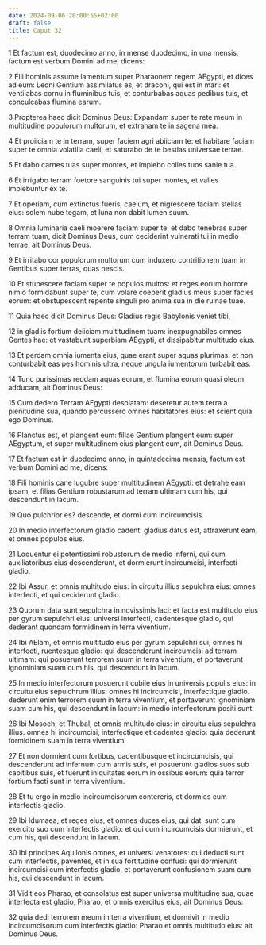 ```yaml
---
date: 2024-09-06 20:00:55+02:00
draft: false
title: Caput 32
---
```





1 Et factum est, duodecimo anno, in mense duodecimo, in una mensis, factum est verbum Domini ad me, dicens:

2 Fili hominis assume lamentum super Pharaonem regem AEgypti, et dices ad eum: Leoni Gentium assimilatus es, et draconi, qui est in mari: et ventilabas cornu in fluminibus tuis, et conturbabas aquas pedibus tuis, et conculcabas flumina earum.

3 Propterea haec dicit Dominus Deus: Expandam super te rete meum in multitudine populorum multorum, et extraham te in sagena mea.

4 Et proiiciam te in terram, super faciem agri abiiciam te: et habitare faciam super te omnia volatilia caeli, et saturabo de te bestias universae terrae.

5 Et dabo carnes tuas super montes, et implebo colles tuos sanie tua.

6 Et irrigabo terram foetore sanguinis tui super montes, et valles implebuntur ex te.

7 Et operiam, cum extinctus fueris, caelum, et nigrescere faciam stellas eius: solem nube tegam, et luna non dabit lumen suum.

8 Omnia luminaria caeli moerere faciam super te: et dabo tenebras super terram tuam, dicit Dominus Deus, cum ceciderint vulnerati tui in medio terrae, ait Dominus Deus.

9 Et irritabo cor populorum multorum cum induxero contritionem tuam in Gentibus super terras, quas nescis.

10 Et stupescere faciam super te populos multos: et reges eorum horrore nimio formidabunt super te, cum volare coeperit gladius meus super facies eorum: et obstupescent repente singuli pro anima sua in die ruinae tuae.

11 Quia haec dicit Dominus Deus: Gladius regis Babylonis veniet tibi,

12 in gladiis fortium deiiciam multitudinem tuam: inexpugnabiles omnes Gentes hae: et vastabunt superbiam AEgypti, et dissipabitur multitudo eius.

13 Et perdam omnia iumenta eius, quae erant super aquas plurimas: et non conturbabit eas pes hominis ultra, neque ungula iumentorum turbabit eas.

14 Tunc purissimas reddam aquas eorum, et flumina eorum quasi oleum adducam, ait Dominus Deus:

15 Cum dedero Terram AEgypti desolatam: deseretur autem terra a plenitudine sua, quando percussero omnes habitatores eius: et scient quia ego Dominus.

16 Planctus est, et plangent eum: filiae Gentium plangent eum: super AEgyptum, et super multitudinem eius plangent eum, ait Dominus Deus.

17 Et factum est in duodecimo anno, in quintadecima mensis, factum est verbum Domini ad me, dicens:

18 Fili hominis cane lugubre super multitudinem AEgypti: et detrahe eam ipsam, et filias Gentium robustarum ad terram ultimam cum his, qui descendunt in lacum.

19 Quo pulchrior es? descende, et dormi cum incircumcisis.

20 In medio interfectorum gladio cadent: gladius datus est, attraxerunt eam, et omnes populos eius.

21 Loquentur ei potentissimi robustorum de medio inferni, qui cum auxiliatoribus eius descenderunt, et dormierunt incircumcisi, interfecti gladio.

22 Ibi Assur, et omnis multitudo eius: in circuitu illius sepulchra eius: omnes interfecti, et qui ceciderunt gladio.

23 Quorum data sunt sepulchra in novissimis laci: et facta est multitudo eius per gyrum sepulchri eius: universi interfecti, cadentesque gladio, qui dederant quondam formidinem in terra viventium.

24 Ibi AElam, et omnis multitudo eius per gyrum sepulchri sui, omnes hi interfecti, ruentesque gladio: qui descenderunt incircumcisi ad terram ultimam: qui posuerunt terrorem suum in terra viventium, et portaverunt ignominiam suam cum his, qui descendunt in lacum.

25 In medio interfectorum posuerunt cubile eius in universis populis eius: in circuitu eius sepulchrum illius: omnes hi incircumcisi, interfectique gladio. dederunt enim terrorem suum in terra viventium, et portaverunt ignominiam suam cum his, qui descendunt in lacum: in medio interfectorum positi sunt.

26 Ibi Mosoch, et Thubal, et omnis multitudo eius: in circuitu eius sepulchra illius. omnes hi incircumcisi, interfectique et cadentes gladio: quia dederunt formidinem suam in terra viventium.

27 Et non dormient cum fortibus, cadentibusque et incircumcisis, qui descenderunt ad infernum cum armis suis, et posuerunt gladios suos sub capitibus suis, et fuerunt iniquitates eorum in ossibus eorum: quia terror fortium facti sunt in terra viventium.

28 Et tu ergo in medio incircumcisorum contereris, et dormies cum interfectis gladio.

29 Ibi Idumaea, et reges eius, et omnes duces eius, qui dati sunt cum exercitu suo cum interfectis gladio: et qui cum incircumcisis dormierunt, et cum his, qui descendunt in lacum.

30 Ibi principes Aquilonis omnes, et universi venatores: qui deducti sunt cum interfectis, paventes, et in sua fortitudine confusi: qui dormierunt incircumcisi cum interfectis gladio, et portaverunt confusionem suam cum his, qui descendunt in lacum.

31 Vidit eos Pharao, et consolatus est super universa multitudine sua, quae interfecta est gladio, Pharao, et omnis exercitus eius, ait Dominus Deus:

32 quia dedi terrorem meum in terra viventium, et dormivit in medio incircumcisorum cum interfectis gladio: Pharao et omnis multitudo eius: ait Dominus Deus.

